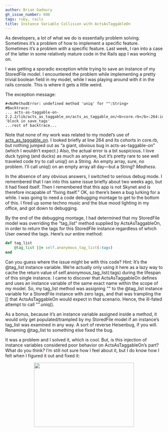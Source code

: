 ```yaml
---
author: Brian Gadoury
gh_issue_number: 606
tags: ruby, rails
title: Instance Variable Collision with ActsAsTaggableOn
---
```




As developers, a lot of what we do is essentially problem solving. Sometimes it’s a problem of how to implement a specific feature. Sometimes it’s a problem *with* a specific feature. Last week, I ran into a case of the latter in some relatively mature code in the Rails app I was working on.

I was getting a sporadic exception while trying to save an instance of my StoredFile model. I encountered the problem while implementing a pretty trivial boolean field in my model, while I was playing around with it in the rails console. This is where it gets a little weird.

The exception message:

```nohighlight
#<NoMethodError: undefined method 'uniq' for "":String>
#Backtrace:
... acts-as-taggable-on-2.2.2/lib/acts_as_taggable_on/acts_as_taggable_on/<b>core.rb</b>:264:in 'block in save_tags'
...rest of backtrace...
```

Note that none of my work was related to my model’s use of [acts_as_taggable_on](https://rubygems.org/gems/acts-as-taggable-on). I looked briefly at line 264 and its cohorts in core.rb, but nothing jumped out as “a giant, obvious bug in acts-as-taggable-on” (which I wouldn’t expect.) Also, the actual error is a bit suspicious. I love duck typing (and ducks) as much as anyone, but it’s pretty rare to see well traveled code try to call uniq() on a String. An empty array, sure, no problem. I’ll call uniq() on an empty array all day—​but a String? *Madness*.

In the absence of any obvious answers, I switched to serious debug mode. I remembered that I ran into this same issue briefly about two weeks ago, but it had fixed itself. Then I remembered that this app is not Skynet and is therefore incapable of “fixing itself.” OK, so there’s been a bug lurking for a while. I was going to need a code debugging montage to get to the bottom of this. I fired up some techno music and the blue mood lighting in my office, and got down to debugging.

By the end of the debugging montage, I had determined that my StoredFile model was overriding the “tag_list” method supplied by ActsAsTaggableOn, in order to return the tags for this StoredFile instance regardless of which User owned the tags. Here’s our entire method:

```ruby
def tag_list
    @tag_list ||= self.anonymous_tag_list(:tags)
end
```

Can you guess where the issue might be with this code? Hint: It’s the @tag_list instance variable. We’re actually only using it here as a lazy way to cache the return value of self.anonymous_tag_list(:tags) during the lifespan of this single instance. I came to discover that ActsAsTaggableOn defines and uses an instance variable of the same exact name within the scope of my model. So, my tag_list method was assigning "" to the @tag_list instance variable for a StoredFile instance with zero tags, and that was trampling the [] that ActsAsTaggableOn would expect in that scenario. Hence, the ill-fated attempt to call "".uniq(). 

As a bonus, because it’s an instance variable assigned inside a method, it would only get populated/trampled by my StoredFile model if an instance’s tag_list was examined in any way. A sort of reverse Heisenbug, if you will. Renaming @tag_list to something else fixed the bug.

It was a problem and I solved it, which is cool. But, is this injection of instance variables considered poor behavior on ActsAsTaggableOn’s part? What do you think? I’m still not sure how I feel about it, but I do know how I felt when I figured it out and fixed it:

<div class="separator" style="clear: both; text-align: center; padding-bottom: 15px;"><img border="0" height="206" src="/blog/2012/05/03/instance-variable-collision-with/image-0.gif" width="320"/></div>


